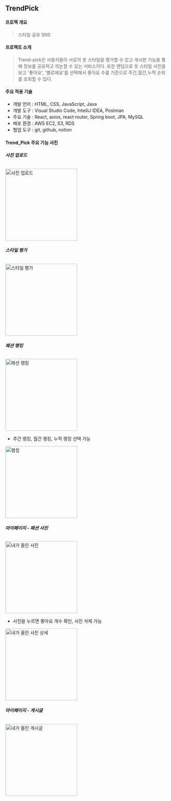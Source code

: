 ## **TrendPick**

<u></u>


#### **프로젝 개요**

> 스타일 공유 SNS 



#### **프로젝트 소개**

> Trend-pick은 사용자들이 서로의 옷 스타일을 평가할 수 있고 게시판 기능을 통해 정보를 공유하고 의논할 수 있는  서비스이다. 또한 랜덤으로 옷 스타일 사진을 보고 '좋아요', '별로에요'를 선택해서 좋아요 수를 기준으로 주간,월간,누적 순위를 조회할 수 있다.   



#### **주요 적용 기술**

- 개발 언어 : HTML, CSS, JavaScript, Java
- 개발 도구 : Visual Studio Code, IntelliJ IDEA, Postman
- 주요 기술 : React, axios, react router, Spring boot, JPA, MySQL
- 배포 환경 : AWS EC2, S3, RDS
- 협업 도구 : git, github, notion



#### **Trend_Pick 주요 기능 사진**

###### **사진 업로드**
<img width="224" alt="사진 업로드" src="https://github.com/Trend-Pick/.github/assets/102280807/1693b7bd-98a1-4081-9d01-97b6c88518c3">

###### **스타일 평가**
<img width="224" alt="스타일 평가" src="https://github.com/Trend-Pick/.github/assets/102280807/1894ffd4-6eea-4df5-bd92-b6cea8d3d91b">

###### **패션 랭킹**
<img width="224" alt="패션 랭킹" src="https://github.com/Trend-Pick/.github/assets/102280807/ebb8f4fd-3445-48d0-bdab-f4df1344a439">

- 주간 랭킹, 월간 랭킹, 누적 랭킹 선택 가능
<img width="224" alt="랭킹" src="https://github.com/Trend-Pick/.github/assets/102280807/78bb9ef9-03df-4bd9-8b4b-d470e797a8b5">

###### **마이페이지 - 패션 사진**
<img width="224" alt="내가 올린 사진" src="https://github.com/Trend-Pick/.github/assets/102280807/808e3357-bda3-4e75-b8a3-766bafb4584c">

- 사진을 누르면 좋아요 개수 확인, 사진 삭제 가능
<img width="224" alt="내가 올린 사진 상세" src="https://github.com/Trend-Pick/.github/assets/102280807/99ceaa62-433b-4a40-9890-cfb24798ee02">


###### **마이페이지 - 게시글**
<img width="224" alt="내가 올린 게시글" src="https://github.com/Trend-Pick/.github/assets/102280807/e94f555b-e604-433f-8191-0ceb80fba074">
